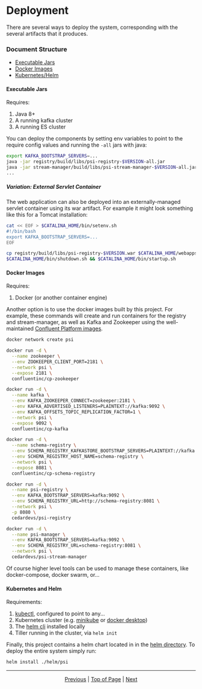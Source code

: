 # Deployment
There are several ways to deploy the system, corresponding with the several artifacts that it produces.

### Document Structure
* [Executable Jars](#executable-jars)
* [Docker Images](#docker-images)
* [Kubernetes/Helm](#kubernetes-and-helm)

#### Executable Jars

Requires:
1. Java 8+
1. A running kafka cluster
1. A running ES cluster

You can deploy the components by setting env variables to point to the require config values and running the `-all` jars with java:

```bash
export KAFKA_BOOTSTRAP_SERVERS=...
java -jar registry/build/libs/psi-registry-$VERSION-all.jar
java -jar stream-manager/build/libs/psi-stream-manager-$VERSION-all.jar
...
```

##### Variation: External Servlet Container

The web application can also be deployed into an externally-managed servlet container using its war artifact.
For example it might look something like this for a Tomcat installation:

```bash
cat << EOF > $CATALINA_HOME/bin/setenv.sh
#!/bin/bash
export KAFKA_BOOTSTRAP_SERVERS=...
EOF

cp registry/build/libs/psi-registry-$VERSION.war $CATALINA_HOME/webapps
$CATALINA_HOME/bin/shutdown.sh && $CATALINA_HOME/bin/startup.sh
```

#### Docker Images

Requires:
1. Docker (or another container engine)

Another option is to use the docker images built by this project. For example, these commands will create and run containers
for the registry and stream-manager, as well as Kafka and Zookeeper using the well-maintained [Confluent Platform images](https://github.com/confluentinc/cp-docker-images).

```bash
docker network create psi

docker run -d \
  --name zookeeper \
  --env ZOOKEEPER_CLIENT_PORT=2181 \
  --network psi \
  --expose 2181 \
  confluentinc/cp-zookeeper

docker run -d \
  --name kafka \
  --env KAFKA_ZOOKEEPER_CONNECT=zookeeper:2181 \
  --env KAFKA_ADVERTISED_LISTENERS=PLAINTEXT://kafka:9092 \
  --env KAFKA_OFFSETS_TOPIC_REPLICATION_FACTOR=1 \
  --network psi \
  --expose 9092 \
  confluentinc/cp-kafka

docker run -d \
  --name schema-registry \
  --env SCHEMA_REGISTRY_KAFKASTORE_BOOTSTRAP_SERVERS=PLAINTEXT://kafka:9092 \
  --env SCHEMA_REGISTRY_HOST_NAME=schema-registry \
  --network psi \
  --expose 8081 \
  confluentinc/cp-schema-registry

docker run -d \
  --name psi-registry \
  --env KAFKA_BOOTSTRAP_SERVERS=kafka:9092 \
  --env SCHEMA_REGISTRY_URL=http://schema-registry:8081 \
  --network psi \
  -p 8080 \
  cedardevs/psi-registry

docker run -d \
  --name psi-manager \
  --env KAFKA_BOOTSTRAP_SERVERS=kafka:9092 \
  --env SCHEMA_REGISTRY_URL=schema-registry:8081 \
  --network psi \
  cedardevs/psi-stream-manager
```

Of course higher level tools can be used to manage these containers, like docker-compose, docker swarm, or...

#### Kubernetes and Helm

Requirements:
1. [kubectl](https://kubernetes.io/docs/tasks/tools/install-kubectl/), configured to point to any...
1. Kubernetes cluster (e.g. [minikube](https://kubernetes.io/docs/tasks/tools/install-minikube/) or [docker desktop](https://www.docker.com/products/docker-desktop))
1. The [helm cli](https://docs.helm.sh/using_helm/#installing-helm) installed locally
1. Tiller running in the cluster, via `helm init`

Finally, this project contains a helm chart located in in the [helm directory](helm). To deploy the entire system simply run:

```bash
helm install ./helm/psi
```

<hr>
<div align="center"><a href="/onestop/operator">Previous</a> | <a href="#">Top of Page</a> | <a href="/onestop/operator/deployment/v3/application-configuration">Next</a></div>
